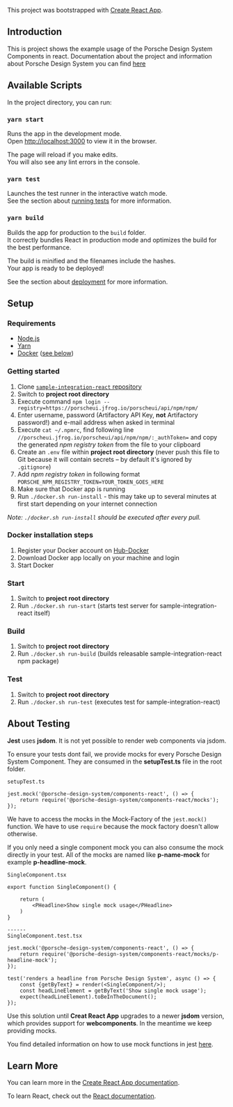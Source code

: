 This project was bootstrapped with [Create React App](https://github.com/facebook/create-react-app).

## Introduction

This is project shows the example usage of the Porsche Design System Components in react. 
Documentation about the project and information about Porsche Design System you can find [here](https://designsystem.porsche.com/v1/#/start-coding/example-project-react)

## Available Scripts

In the project directory, you can run:

### `yarn start`

Runs the app in the development mode.<br />
Open [http://localhost:3000](http://localhost:3000) to view it in the browser.

The page will reload if you make edits.<br />
You will also see any lint errors in the console.

### `yarn test`

Launches the test runner in the interactive watch mode.<br />
See the section about [running tests](https://facebook.github.io/create-react-app/docs/running-tests) for more information.

### `yarn build`

Builds the app for production to the `build` folder.<br />
It correctly bundles React in production mode and optimizes the build for the best performance.

The build is minified and the filenames include the hashes.<br />
Your app is ready to be deployed!

See the section about [deployment](https://facebook.github.io/create-react-app/docs/deployment) for more information.

## Setup

### Requirements
* [Node.js](https://nodejs.org)
* [Yarn](https://yarnpkg.com)
* [Docker](https://www.docker.com) ([see below](#docker-installation-steps))

### Getting started
1. Clone [`sample-integration-react` repository](https://github.com/porscheui/porsche-sample-integration-react)
1. Switch to __project root directory__
1. Execute command `npm login --registry=https://porscheui.jfrog.io/porscheui/api/npm/npm/`
1. Enter username, password (Artifactory API Key, __not__ Artifactory password!) and e-mail address when asked in terminal
1. Execute `cat ~/.npmrc`, find following line `//porscheui.jfrog.io/porscheui/api/npm/npm/:_authToken=` and copy the generated _npm registry token_ from the file to your clipboard
1. Create an `.env` file within __project root directory__ (never push this file to Git because it will contain secrets – by default it's ignored by `.gitignore`)
1. Add _npm registry token_ in following format `PORSCHE_NPM_REGISTRY_TOKEN=YOUR_TOKEN_GOES_HERE`
1. Make sure that Docker app is running
1. Run `./docker.sh run-install` - this may take up to several minutes at first start depending on your internet connection

*Note: `./docker.sh run-install` should be executed after every pull.*

### Docker installation steps
1. Register your Docker account on [Hub-Docker](https://hub.docker.com)
1. Download Docker app locally on your machine and login
1. Start Docker

### Start
1. Switch to __project root directory__
1. Run `./docker.sh run-start` (starts test server for sample-integration-react itself)

### Build
1. Switch to __project root directory__
1. Run `./docker.sh run-build` (builds releasable sample-integration-react npm package)

### Test
1. Switch to __project root directory__
1. Run `./docker.sh run-test` (executes test for sample-integration-react)

## About Testing

**Jest** uses **jsdom**. It is not yet possible to render web components via jsdom. 

To ensure your tests dont fail, we provide mocks for every Porsche Design System Component. 
They are consumed in the **setupTest.ts** file in the root folder.

```
setupTest.ts

jest.mock('@porsche-design-system/components-react', () => {
    return require('@porsche-design-system/components-react/mocks');
});
```
We have to access the mocks in the Mock-Factory of the `jest.mock()` function. We have to use `require` because the mock factory doesn't allow otherwise. 

If you only need a single component mock you can also consume the mock directly in your test. All of the mocks are named like **p-name-mock** for example **p-headline-mock**.

```
SingleComponent.tsx

export function SingleComponent() {

    return (
        <PHeadline>Show single mock usage</PHeadline>
    )
}

------
SingleComponent.test.tsx

jest.mock('@porsche-design-system/components-react', () => {
    return require('@porsche-design-system/components-react/mocks/p-headline-mock');
});

test('renders a headline from Porsche Design System', async () => {
    const {getByText} = render(<SingleComponent/>);
    const headLineElement = getByText('Show single mock usage');
    expect(headLineElement).toBeInTheDocument();
});
```

Use this solution until **Creat React App** upgrades to a newer **jsdom** version, which
provides support for **webcomponents**. In the meantime we keep providing mocks.
 
You find detailed information on how to use mock functions in jest [here](https://jestjs.io/docs/en/mock-functions.html).

## Learn More

You can learn more in the [Create React App documentation](https://facebook.github.io/create-react-app/docs/getting-started).

To learn React, check out the [React documentation](https://reactjs.org/).
